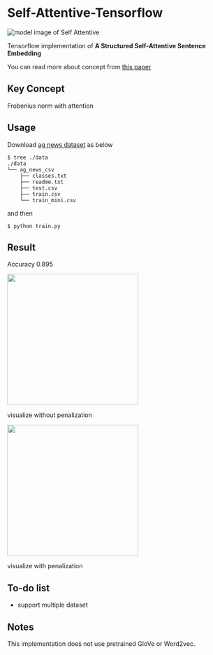 # Self-Attentive-Tensorflow

![model image of Self Attentive](https://raw.githubusercontent.com/flrngel/Self-Attentive-tensorflow/master/resources/self-attentive-model.png)

Tensorflow implementation of **A Structured Self-Attentive Sentence Embedding**

You can read more about concept from [this paper](https://arxiv.org/abs/1703.03130)

## Key Concept

Frobenius norm with attention

## Usage

Download [ag news dataset](https://github.com/mhjabreel/CharCNN/tree/36791268d7eec96dc3330cf7eedbfb427524b604/data/ag_news_csv) as below

```
$ tree ./data
./data
└── ag_news_csv
    ├── classes.txt
    ├── readme.txt
    ├── test.csv
    ├── train.csv
    └── train_mini.csv
```

and then

```
$ python train.py
```

## Result

Accuracy 0.895

<img src="https://raw.githubusercontent.com/flrngel/Self-Attentive-tensorflow/master/resources/visualize_without_penalization.png" width=300>

visualize without penalization

<img src="https://raw.githubusercontent.com/flrngel/Self-Attentive-tensorflow/master/resources/visualize_with_penalization.png" width=300>

visualize with penalization

## To-do list

- support multiple dataset

## Notes

This implementation does not use pretrained GloVe or Word2vec.
